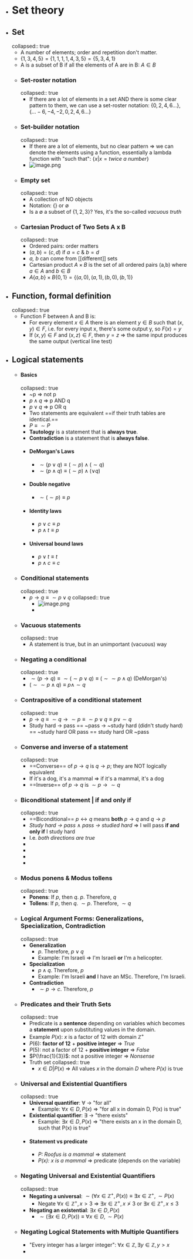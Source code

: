 - # Set theory
- ## Set
  collapsed:: true
	- A number of elements; order and repetition don't matter.
	- $\{1,3,4,5\} = \{1,1,1,1,4,3,5\} = \{5,3,4,1\}$
	- A is a subset of B if all the elements of A are in B: $A\in B$
	- ### Set-roster notation
	  collapsed:: true
		- If there are a lot of elements in a set AND there is some clear pattern to them, we can use a set-roster notation: $\{0,2,4,6...\}, \{...-6,-4,-2,0,2,4,6...\}$
	- ### Set-builder notation
	  collapsed:: true
		- If there are a lot of elements, but no clear pattern => we can denote the elements using a function, essentially a lambda function with "such that": $\{x|x=twice\ a\ number\}$
		- ![image.png](../assets/image_1662022517613_0.png)
	- ### Empty set
	  collapsed:: true
		- A collection of NO objects
		- Notation: $\{\}$ or $\emptyset$
		- Is a $\emptyset$ a subset of $\{1,2,3\}$? Yes, it's the so-called *vacuous truth*
	- ### Cartesian Product of Two Sets A x B
	  collapsed:: true
		- Ordered pairs: order matters
		- $(a,b) = (c,d)$ if $a=c \ \&\ b=d$
		- *a, b* can come from [[different]] sets
		- Cartesian product $A\times B$ is the set of all ordered pairs (a,b) where $a\in A$ and $b\in B$
		- $A \{a,b\} \times B \{0,1\} = \{(a,0), (a,1), (b,0), (b,1)\}$
- ## Function, formal definition
  collapsed:: true
	- Function F between A and B is:
		- For every element $x \in A$ there is an element $y \in B$ such that $(x,y) \in F$, i.e. for every input x, there's some output y, so $F(x)=y$
		- If $(x,y) \in F$ and $(x,z) \in F$, then $y=z$ => the same input produces the same output (vertical line test)
- ## Logical statements
	- #### Basics
	  collapsed:: true
		- ~p => not p
		- $p \wedge q$ => p AND q
		- $p \vee q$ => p OR q
		- Two statements are equivalent ==if their truth tables are identical.==
		- $P \equiv \sim P$
		- **Tautology** is a statement that is **always true**.
		- **Contradiction** is a statement that is **always false**.
		- #### DeMorgan's Laws
			- $\sim(p \vee q) \equiv (\sim p) \wedge (\sim q)$
			- $\sim(p \wedge q) \equiv (\sim p) \wedge (\vee q)$
		- #### Double negative
			- $\sim (\sim p) \equiv p$
		- #### Identity laws
			- $p \vee c \equiv p$
			- $p \wedge t \equiv p$
		- #### Universal bound laws
			- $p \vee t \equiv t$
			- $p \wedge c \equiv c$
	- ### Conditional statements
	  collapsed:: true
		- $p \rightarrow q \equiv \sim p \vee q$
		  collapsed:: true
			- ![image.png](../assets/image_1662792519956_0.png)
			-
	- ### Vacuous statements
	  collapsed:: true
		- A statement is true, but in an unimportant (vacuous) way
	- ### Negating a conditional
	  collapsed:: true
		- $\sim (p \rightarrow q) \equiv \sim(\sim p \vee q) \equiv (\sim \sim p \wedge q)$ (DeMorgan's)
		- $(\sim \sim p \wedge q) \equiv p \wedge \sim q$
	- ### Contrapositive of a conditional statement
	  collapsed:: true
		- $p \rightarrow q \equiv \sim q \rightarrow \sim p \equiv \sim p \vee q \equiv p \vee \sim q$
		- Study hard -> pass == ~pass -> ~study hard (didn't study hard) == ~study hard OR pass == study hard OR ~pass
	- ### Converse and inverse of a statement
	  collapsed:: true
		- ==Converse== of $p \rightarrow q$ is $q \rightarrow p$; they are NOT logically equivalent
		- If it's a dog, it's a mammal => if it's a mammal, it's a dog
		- ==Inverse== of $p \rightarrow q$ is $\sim p \rightarrow \sim q$
	- ### Biconditional statement | if and only if
	  collapsed:: true
		- ==Biconditional== $p \leftrightarrow q$ means **both** $p \rightarrow q$ and $q \rightarrow p$
		- *Study hard -> pass* $\wedge$ *pass -> studied hard* => I will pass **if and only if** I study hard
		- I.e. *both directions are true*
		-
		-
		-
		-
	- ### Modus ponens & Modus tollens
	  collapsed:: true
		- **Ponens**: If $p$, then $q$. $p$. Therefore, $q$
		- **Tollens**: If $p$, then $q$. $\sim p$. Therefore, $\sim q$
	- ### Logical Argument Forms: Generalizations, Specialization, Contradiction
	  collapsed:: true
		- **Generalization**
			- $p$. Therefore, $p \vee q$
			- Example: I'm Israeli => I'm Israeli **or** I'm a helicopter.
		- **Specialization**
			- $p \wedge q$. Therefore, $p$
			- Example: I'm Israeli **and** I have an MSc. Therefore, I'm Israeli.
		- **Contradiction**
			- $\sim p \rightarrow c$. Therefore, $p$
	- ### Predicates and their Truth Sets
	  collapsed:: true
		- Predicate is a **sentence** depending on variables which becomes a **statement** upon substituting values in the domain.
		- Example $P(x)$: $x$ is a factor of 12 with domain $\mathbb{Z}^+$
		- $P(6)$: **factor of 12** + **positive integer** => $True$
		- $P(5)$: not a factor of 12 + **positive integer** => $False$
		- $P(\frac{1}{3})$: not a positive integer => $Non sense$
		- Truth set
		  collapsed:: true
			- ${x \in D | P(x)}$ => All values *x* in the domain *D* where *P(x)* is true
	- ### Universal and Existential Quantifiers
	  collapsed:: true
		- **Universal quantifier**: $\forall$ -> "for all"
			- Example: $\forall x \in D, P(x)$ => "for all x in domain D, P(x) is true"
		- **Existential quantifier**: $\exists$ -> "there exists"
			- Example: $\exists x \in D, P(x)$ => "there exists an x in the domain D, such that P(x) is true"
		- #### Statement vs predicate
			- *P: Roofus is a mammal* => statement
			- *P(x): x is a mammal* => predicate (depends on the variable)
	- ### Negating Universal and Existential Quantifiers
	  collapsed:: true
		- **Negating a universal**: $\sim (\forall x \in \mathbb Z^+, P(x)) \equiv \exists x \in \mathbb Z^+, \sim P(x)$
			- Negate $\forall x \in \mathbb Z^+, x>3$ => $\exists x \in \mathbb Z^+, x \ngtr 3$ or $\exists x \in \mathbb Z^+, x \leq 3$
		- **Negating an existential**: $\exists x \in D, P(x)$
			- $\sim (\exists x \in D, P(x)) \equiv \forall x \in D, \sim P(x)$
	- ### Negating Logical Statements with Multiple Quantifiers
		- "Every integer has a larger integer": $\forall x \in \mathbb Z, \exists y \in \mathbb Z, y > x$
		-